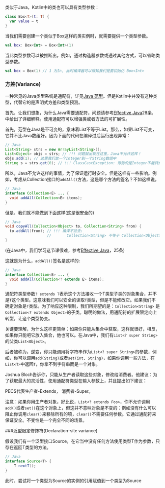 类似于Java，Kotlin中的类也可以具有类型参数：
```Kotlin
class Box<T>(t: T) {
  var value = t
}
```

当我们需要创建一个类似于Box这样的类实例时，就需要提供一个类型参数。

```Kotlin
val box: Box<Int> = Box<Int>(1)
```

当此类型参数可以被推断出，例如，通过构造器参数或通过其他方式，可以省略类型参数。

```Kotlin
val box = Box(1) // 1 为In, 此时编译器可以得知我们是要初始化 Box<Int>
```


### 方差(Variance)

一种常见的Java类型系统是通配符，详见[Java 范型](http://www.angelikalanger.com/GenericsFAQ/JavaGenericsFAQ.html)。但是Kotlin中并没有这种类型，代替它的是声明式方差和类型预测。

首先，让我们想象，为什么Java需要通配符，问题请参考[Effective Java](http://www.oracle.com/technetwork/java/effectivejava-136174.html)28条，中给出了详细解释。使用通配符可以增强类或者方法的可扩展性。

首先，范型在Java是不可变的，意味着List<String>不等于List<Object>。那么，如果List不可变，它并不比Java数组好。因为下面的代码在编译过后运行出现异常：
```Java
// Java
List<String> strs = new ArrayList<String>();
List<Object> objs = strs; // !!! 问题就出现在这里，Java不允许这样！
objs.add(1); // 这里我们放一个Integer到一个String数组中
String s = strs.get(0); // !!! ClassCastException: 得到的是Integer不能转成String
```

所以，Java不允许这样的事情，为了保证运行时安全。但是这样有一些影响。例如，考虑从Collection接口的`addAll()`方法，这是哪个方法的签名？不如这样说。

```Java
// Java
interface Collection<E> ... {
  void addAll(Collection<E> items);
}
```

但是，我们就不能做到下面这样(这是很安全的)

```Java
// Java
void copyAll(Collection<Object> to, Collection<String> from) {
  to.addAll(from); // !!! 编译不过去:
                   //       Collection<String> 不等于 Collection<Object>
}
```

(在Java中，我们学习这节课很难，参考[Effective Java](http://www.oracle.com/technetwork/java/effectivejava-136174.html)，25条)

这就是为什么，`addAll()`签名是这样的:

```Java
// Java
interface Collection<E> ... {
  void addAll(Collection<? extends E> items);
}
```

通配符类型参数`? extends T`表示这个方法接收一个T类型子类的对象集合，并不是`T`这个类型。这意味我们可以安全的读取`T`类型，但是不能修改它。如果我们不确定对象是`T`类型。为了响应这种限制，我们所期望的是：`Collection<String>` 是 `Collection<? extends Object>`的子类。聪明的做法，用通配符的扩展限定向上转型，让这个类型协变。

关键要理解，为什么这样更简单：如果你只能从集合中获取，这样就很好，相反，如果你只能吧它放入集合，他也可以。在Java中，我们有`List<? super String>`的父类`List<Object>`。

后者被称为，逆变，你只能调用将字符串作为`List<? super String>`的参数，例如，你可以调用`add(String)`或者`set(int, String)`，如果你调用一些方法，在`List<T>`中返回`T`，你拿不到字符串而是一个对象。

Joshua Bloch告诉你，只能从生产者读取这些对象，修改给消费者。他建议：为了获取最大的灵活性，使用通配符类型在输入参数上，并且提出如下建议：

PECS代表生产者-Extends， 消费者-Super。

注意：如果你用生产者对象，好比说，`List<? extends Foo>`，你不允许调用`add()`或者`set()`在这个对象上，但这并不意味对象是不变的：例如没有什么可以阻止你调用`clear()`来移除所有的项，`clear()`不需要任何参数。它通过通配符来保证安全。不变性是一个完全不同的场景。

###泛型限定修饰符(Declaration-site variance)

假设我们有一个泛型接口Source<T>，在它当中没有任何方法使用类型T作为参数，只存在返回T类型的方法。

```Java
// Java
interface Source<T> {
	T nextT();
}
```

此时，尝试将一个类型为Source<String>的实例的引用赋值到一个类型为Source<Object>当中，尽管其中没有任何自定义的方法可以调用，但Java并不知道，仍然不会允许这样的操作：

```Java
// Java
void demo(Source<String> strs) {
	Source<Object> objects = strs; // 在Java中禁用
}
```

为了解决这个问题，我们需要这样来定义该泛型：Source<? extends Objcet>，限定了类型参数必须为Object的子类型，我们可以像上述代码那样进行调用，而不会报错。

在Kotlin中，有一种方式可以对编译器解释这种情况。称为“集合声明变量（declaration-site variance）”：我们可以标注Source中类型参数T必须为T的子类型。Kotlin中提供了out修饰符来达到这个效果：

```Kotlin
abstract class Source<out T> { // out 修饰符
	fun nextT(): T
}

fun demo(strs: Source<String>) {
	val objects: Source<Any> = strs 
	// 由于T有一个out修饰符，所以允许此操作
}
```

规则：当一个泛型类C的类型参数T添加了out修饰符，此类型参数T只能用于限定返回值的类型。

我们可以认为类C与其类型参数T是共同变化的，out T 仅能用于获取该类型，而不能用于设置out T类型，out修饰符被称为一种分歧标注，相当于Java中的<? extends T>

相对于out修饰符，Kotlin提供了相对的in修饰符，相当于Java中的<? super T>，仅能用于设置此类型，而不能获取此类型。来看一个例子：

```Kotlin
abstract class Comparable<in T> {
	fun compareTo(other: T): Int
}

fun demo(x: Comparable<Number>) {
	x.compareTo(1.0) // 1.0为Double类型, 是Number的子类型
  //因此, 我们可以给Comparable<Double>赋值
	val y: Comparable<Double> = x // OK!
}
```

我们相信in和out可以自解释，用一种更为简单的记忆方式：
用in来设置，out来获取。

### 类型预测

修饰符：类型预测。
这很方便的定义一个参数类型T作为out，并且它的子类使用也没有问题。是的，当我们定义后，它只能返回T类型。

```Kotlin
class Array<T>(val size: Int) {
  fun get(index: Int): T { /* ... */ }
  fun set(index: Int, value: T) { /* ... */ }
}
```

这个类不能被co-也不能逆变。这造成很大的不灵活性。

```Kotlin
fun copy(from: Array<Any>, to: Array<Any>) {
  assert(from.size == to.size)
  for (i in from.indices)
    to[i] = from[i]
}
```

这个方法认为复制项目从一个数组到另一个数组，让我们时时这个练习。

```Kotlin
val ints: Array<Int> = array(1, 2, 3)
val any = Array<Any>(3)
copy(ints, any) // 错误: 除了 (Array<Any>, Array<Any>)
```

这里，我们遇到了一个类似的问题：`Array<T>`中的`T`是不变的，所以不论是`Array<Int>`或者`Array<Any>`都不是另一个的子类。为什么？因为copy可能是不安全的，例如，它可能尝试写入一个String到一个Int数组，随后就会得到`ClassCastException`。

下来，我们只需要确保`copy()`不会执行任何不安全的操作。我们试着阻止它卸乳。我们可以这样做：

```
fun copy(from: Array<out Any>, to: Array<Any>) {
 // ...
}
```

这样的情况被称为类型预测：我们说它并不是源自一个简单的Array，并且可以要是可预测的。我们只能调用`get()`方法。这就是我们使用位置可变性而非Java中的`Array<? extends Object>`的更加简单的方法。

你可以利用`in`预测输入类型：

```Kotlin
fun fill(dest: Array<in String>, value: String) {
  // ...
}
```

`Array<in String>`对比Java中的`Array<? extends Object>`，例如，你可以传递一个`CharSequence`数组或者一个`Object`数组给`fill()`方法。

#### 星预测(Star-projections)

有时候，你想说你不知道任何类型声明的方法，但是你还想安全的使用它。这里的安全方法是说我们需要对输出对象(对象没有使用任何位置类型)，预测具有相对参数的上限，例如大多数情况下的`out Any?`。Kotlin提供了一种简单的方法，叫做星预测：`Foo<*>`代表`Foo<out Bar>`，`Bar`是`Foo`参数的上限。

注意：星预测很像Java中的raw类型，但是比raw类型更加安全。

###泛型方法

不只是类可以具有类型参数，方法也可以。在泛型方法中将类型参数放在方法名的前面：

```Kotlin
fun <T> singletonList(item: T): List<T> {
	// ...
}

fun <T> T.basicToString() : String {  
	// 扩展方法
	// ...
}
```

当需要显式的调用泛型方法时，需要将类型参数置于方法名后面：

```Kotlin
val l = singletonList<Int>(1)
```

###泛型限制

我们可以给类型参数做一些限制：

####上限

一个最常见的限制方式为上限（upper bound）。对应于Java中的extends：

```Kotlin
fun <T : Comparable<T>> sort(list: List<T>) {
	// ...
}
```

冒号后的参数便为上限，只有Comparable<T>的子类才可以作为此泛型方法的类型参数，例如：

```Kotlin
sort(listOf(1, 2, 3)) // OK. Int为Comparable<Int>的zilei
sort(listOf(HashMap<Int, String>())) // Error: HashMap<Int, String>不是 Comparable<HashMap<Int, String>>的子类
```

若没有限制指定上限，默认的上限为Any?，在<>内只能指定一个上限，如果需要指定多个上限，就需要使用where，例如：

```Kotlin
fun <T> cloneWhenGreater(list: List<T>, threshold: T): List<T>
    where T : Comparable,
          T : Cloneable {
  return list.filter { it > threshold }.map { it.clone() }
}
```

